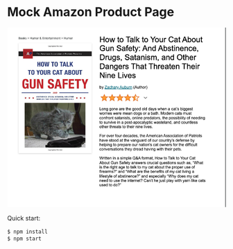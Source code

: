 # Mock Amazon Product Page

![Screenshot for the page](./product-example.png)

Quick start:

```
$ npm install
$ npm start
````

